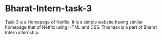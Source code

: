 # Bharat-Intern-task-3
Task 3 is a Homepage of Netflix. It is a simple website having similar homepage that of Netflix using HTML and CSS. This task is a part of Bharat Intern internship.
